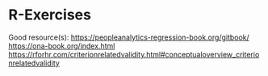 # R-Exercises

Good resource(s):
https://peopleanalytics-regression-book.org/gitbook/
https://ona-book.org/index.html
https://rforhr.com/criterionrelatedvalidity.html#conceptualoverview_criterionrelatedvalidity
